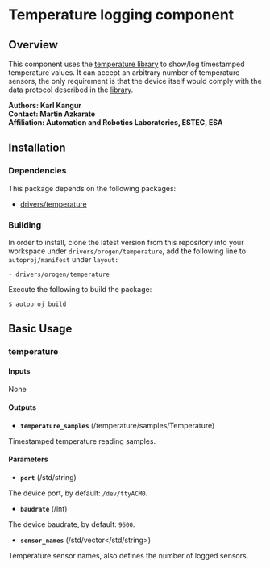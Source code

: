# Temperature logging component

## Overview

This component uses the [temperature library](https://github.com/hdpr-rover/drivers-temperature) to show/log timestamped temperature values. It can accept an arbitrary number of temperature sensors, the only requirement is that the device itself would comply with the data protocol described in the [library](https://github.com/hdpr-rover/drivers-temperature).

**Authors: Karl Kangur  
Contact: Martin Azkarate  
Affiliation: Automation and Robotics Laboratories, ESTEC, ESA**


## Installation

### Dependencies

This package depends on the following packages:

* [drivers/temperature](https://github.com/hdpr-rover/drivers-temperature)

### Building

In order to install, clone the latest version from this repository into your workspace under `drivers/orogen/temperature`, add the following line to `autoproj/manifest` under `layout:`

    - drivers/orogen/temperature

Execute the following to build the package:

    $ autoproj build


## Basic Usage

### temperature

#### Inputs

None

#### Outputs

* **`temperature_samples`** (/temperature/samples/Temperature)

Timestamped temperature reading samples.

#### Parameters

* **`port`** (/std/string)

The device port, by default: `/dev/ttyACM0`.

* **`baudrate`** (/int)

The device baudrate, by default: `9600`.

* **`sensor_names`** (/std/vector\</std/string\>)

Temperature sensor names, also defines the number of logged sensors.

